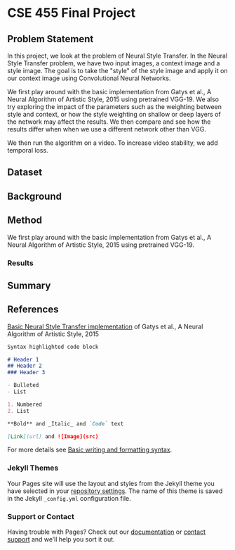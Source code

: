 # CSE 455 Final Project

## Problem Statement

In this project, we look at the problem of Neural Style Transfer. In the Neural Style Transfer problem, we have two input images, a context image and a style image. The goal is to take the "style" of the style image and apply it on our context image using Convolutional Neural Networks. 

We first play around with the basic implementation from Gatys et al., A Neural Algorithm of Artistic Style, 2015 using pretrained VGG-19. We also try exploring the impact of the parameters such as the weighting between style and context, or how the style weighting on shallow or deep layers of the network may affect the results. We then compare and see how the results differ when when we use a different network other than VGG.

We then run the algorithm on a video. To increase video stability, we add temporal loss.

## Dataset

## Background

## Method

We first play around with the basic implementation from Gatys et al., A Neural Algorithm of Artistic Style, 2015 using pretrained VGG-19.

### Results

## Summary

## References

[Basic Neural Style Transfer implementation](https://pytorch.org/tutorials/advanced/neural_style_tutorial.html) of Gatys et al., A Neural Algorithm of Artistic Style, 2015


```markdown
Syntax highlighted code block

# Header 1
## Header 2
### Header 3

- Bulleted
- List

1. Numbered
2. List

**Bold** and _Italic_ and `Code` text

[Link](url) and ![Image](src)
```

For more details see [Basic writing and formatting syntax](https://docs.github.com/en/github/writing-on-github/getting-started-with-writing-and-formatting-on-github/basic-writing-and-formatting-syntax).

### Jekyll Themes

Your Pages site will use the layout and styles from the Jekyll theme you have selected in your [repository settings](https://github.com/tony1098/tony1098.github.io/settings/pages). The name of this theme is saved in the Jekyll `_config.yml` configuration file.

### Support or Contact

Having trouble with Pages? Check out our [documentation](https://docs.github.com/categories/github-pages-basics/) or [contact support](https://support.github.com/contact) and we’ll help you sort it out.
